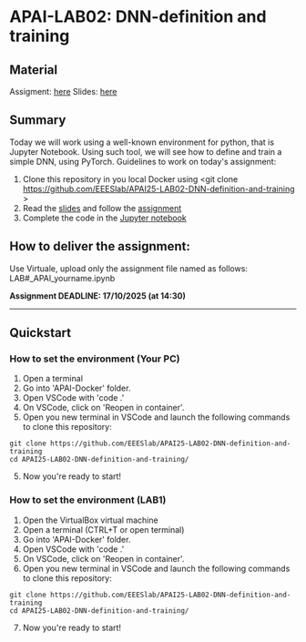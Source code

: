 # APAI-LAB02: DNN-definition and training

## Material

Assigment: [here](./docs/assignment.docx)
Slides: [here](./docs/slides.pdf)

## Summary

Today we will work using a well-known environment for python, that is Jupyter Notebook. Using such tool, we will see how to define and train a simple DNN, using PyTorch. Guidelines to work on today's assignment: 

1. Clone this repository in you local Docker using <git clone https://github.com/EEESlab/APAI25-LAB02-DNN-definition-and-training >
2. Read the [slides]() and follow the [assignment](./docs/assignment.docx)
3. Complete the code in the [Jupyter notebook](./APAI25-LAB2-DNN-definition-and-training.ipynb)


## How to deliver the assignment:

Use Virtuale, upload only the assignment file named as follows: LAB#_APAI_yourname.ipynb

**Assignment DEADLINE: 17/10/2025 (at 14:30)**

___

## Quickstart

### How to set the environment (Your PC)

1. Open a terminal
2. Go into 'APAI-Docker' folder.
3. Open VSCode with 'code .'
4. On VSCode, click on 'Reopen in container'.
5. Open you new terminal in VSCode and launch the following commands to clone this repository:
```
git clone https://github.com/EEESlab/APAI25-LAB02-DNN-definition-and-training 
cd APAI25-LAB02-DNN-definition-and-training/
```
5. Now you're ready to start!

### How to set the environment (LAB1)

1. Open the VirtualBox virtual machine
2. Open a terminal (CTRL+T or open terminal)
3. Go into 'APAI-Docker' folder.
4. Open VSCode with 'code .'
5. On VSCode, click on 'Reopen in container'.
6. Open you new terminal in VSCode and launch the following commands to clone this repository:
```
git clone https://github.com/EEESlab/APAI25-LAB02-DNN-definition-and-training 
cd APAI25-LAB02-DNN-definition-and-training/
```
7. Now you're ready to start!
